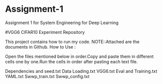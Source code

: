 # Assignment-1
Assignment 1 for System Engineering for Deep Learning

#VGG6 CIFAR10 Experiment Repository

This project contains how to run my code. 
NOTE::Attached are the documents in Github.
How to Use :

Open the files mentioned below in order.Copy and paste them in different cells one by one.Run the cells in order after pasting each text file.

Dependencies and seed.txt
Data Loading.txt
VGG6.txt
Eval and Training.txt
YAML.txt
Swwp_train.txt
Swwp_config.txt
